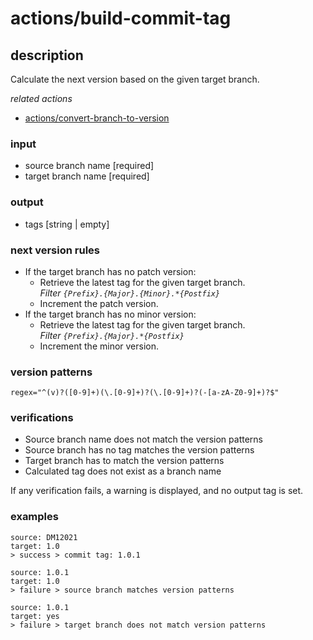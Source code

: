 # actions/build-commit-tag

## description
Calculate the next version based on the given target branch.<br>

_related actions_
- [actions/convert-branch-to-version](../convert-branch-to-version/README.md)

### input
- source branch name [required]
- target branch name [required]

### output
- tags [string | empty]

### next version rules

- If the target branch has no patch version:
  - Retrieve the latest tag for the given target branch.<br>
  _Filter ``{Prefix}.{Major}.{Minor}.*{Postfix}``_
  - Increment the patch version.
- If the target branch has no minor version:
  - Retrieve the latest tag for the given target branch.<br>
    _Filter ``{Prefix}.{Major}.*{Postfix}``_
  - Increment the minor version.

### version patterns
```
regex="^(v)?([0-9]+)(\.[0-9]+)?(\.[0-9]+)?(-[a-zA-Z0-9]+)?$"
```

### verifications
- Source branch name does not match the version patterns
- Source branch has no tag matches the version patterns
- Target branch has to match the version patterns
- Calculated tag does not exist as a branch name

If any verification fails, a warning is displayed, and no output tag is set.

### examples
```
source: DM12021
target: 1.0
> success > commit tag: 1.0.1
```

```
source: 1.0.1
target: 1.0
> failure > source branch matches version patterns
```

```
source: 1.0.1
target: yes
> failure > target branch does not match version patterns
```